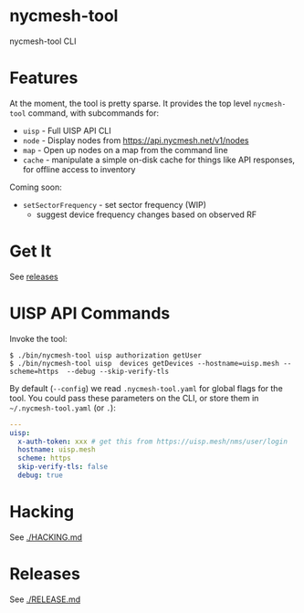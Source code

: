 # nycmesh-tool

nycmesh-tool CLI

# Features

At the moment, the tool is pretty sparse. It provides the top level `nycmesh-tool` command, with subcommands for:

- `uisp` - Full UISP API CLI
- `node` - Display nodes from https://api.nycmesh.net/v1/nodes
- `map` - Open up nodes on a map from the command line
- `cache` - manipulate a simple on-disk cache for things like API responses, for offline access to inventory

Coming soon:

- `setSectorFrequency` - set sector frequency (WIP)
  - suggest device frequency changes based on observed RF

# Get It

See [releases](https://github.com/byxorna/nycmesh-tool/releases)

# UISP API Commands

Invoke the tool:

```
$ ./bin/nycmesh-tool uisp authorization getUser
$ ./bin/nycmesh-tool uisp  devices getDevices --hostname=uisp.mesh --scheme=https  --debug --skip-verify-tls
```



By default (`--config`) we read `.nycmesh-tool.yaml` for global flags for the tool. You could pass these parameters on the CLI, or store them in `~/.nycmesh-tool.yaml` (or `.`):

```yaml
---
uisp:
  x-auth-token: xxx # get this from https://uisp.mesh/nms/user/login
  hostname: uisp.mesh
  scheme: https
  skip-verify-tls: false
  debug: true
```

# Hacking

See [./HACKING.md](HACKING.md)

# Releases

See [./RELEASE.md](RELEASE.md)

